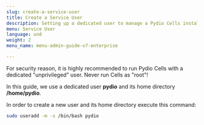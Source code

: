 ```yaml
---
slug: create-a-service-user
title: Create a Service User
description: Setting up a dedicated user to manage a Pydio Cells installation.
menu: Service User
language: und
weight: 2
menu_name: menu-admin-guide-v7-enterprise

---
```

For security reason, it is highly recommended to run Pydio Cells with a dedicated "unprivileged" user. Never run Cells as "root"!

In this guide, we use a dedicated user **pydio** and its home directory **/home/pydio**.

In order to create a new user and its home directory execute this command:

```sh
sudo useradd -m -s /bin/bash pydio
```
